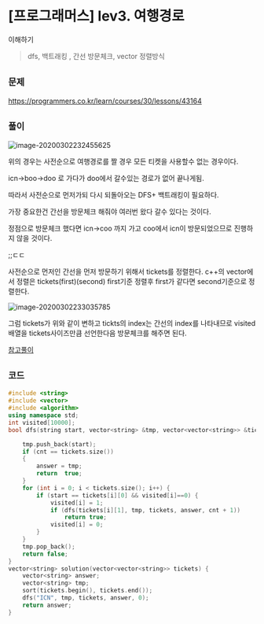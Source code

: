 # [프로그래머스] lev3. 여행경로

이해하기

> dfs, 백트래킹 , 간선 방문체크, vector 정렬방식 
>
> 

## `문제`

https://programmers.co.kr/learn/courses/30/lessons/43164

 

## `풀이`

![image-20200302232455625](C:\Users\user\AppData\Roaming\Typora\typora-user-images\image-20200302232455625.png)

위의 경우는 사전순으로 여행경로를 짤 경우  모든 티켓을 사용할수 없는 경우이다.

icn->boo->doo 로 가다가 doo에서 갈수있는 경로가 없어 끝나게됨.



따라서 사전순으로 먼저가되 다시 되돌아오는 DFS+ 백트래킹이 필요하다.



가장 중요한건 간선을 방문체크 해줘야 여러번 왔다 갈수 있다는 것이다.

정점으로 방문체크 했다면 icn->coo 까지 가고 coo에서 icn이 방문되었으므로 진행하지 않을 것이다.

;;ㄷㄷ





사전순으로 먼저인 간선을 먼저 방문하기 위해서 tickets를 정렬한다. c++의 vector에서 정렬은 tickets(first)(second) first기준 정렬후 first가 같다면 second기준으로 정렬한다.



![image-20200302233035785](C:\Users\user\AppData\Roaming\Typora\typora-user-images\image-20200302233035785.png)



그럼 tickets가 위와 같이 변하고 tickts의 index는 간선의 index를 나타내므로 visited배열을 tickets사이즈만큼 선언한다음 방문체크를 해주면 된다.

[참고풀이](https://tttuer.tistory.com/165)


## `코드`

```c++
#include <string>
#include <vector>
#include <algorithm>
using namespace std;
int visited[10000];
bool dfs(string start, vector<string> &tmp, vector<vector<string>> &tickets, vector<string> &answer,int cnt) {

	tmp.push_back(start);
	if (cnt == tickets.size())
	{
		answer = tmp;
		return  true;
	}
	for (int i = 0; i < tickets.size(); i++) {
		if (start == tickets[i][0] && visited[i]==0) {
			visited[i] = 1;
			if (dfs(tickets[i][1], tmp, tickets, answer, cnt + 1))
				return true;
			visited[i] = 0;
		}
	}
	tmp.pop_back();
	return false;
}
vector<string> solution(vector<vector<string>> tickets) {
	vector<string> answer;
	vector<string> tmp;
	sort(tickets.begin(), tickets.end());
	dfs("ICN", tmp, tickets, answer, 0);
	return answer;
}
```

